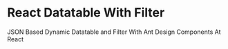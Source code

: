 # React Datatable With Filter

JSON Based Dynamic Datatable and Filter With Ant Design Components At React
